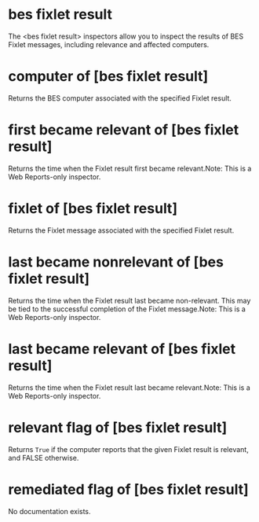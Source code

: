 # bes fixlet result

The &lt;bes fixlet result&gt; inspectors allow you to inspect the results of BES Fixlet messages, including relevance and affected computers.

# computer of [bes fixlet result]

Returns the BES computer associated with the specified Fixlet result.

# first became relevant of [bes fixlet result]

Returns the time when the Fixlet result first became relevant.Note: This is a Web Reports-only inspector.

# fixlet of [bes fixlet result]

Returns the Fixlet message associated with the specified Fixlet result.

# last became nonrelevant of [bes fixlet result]

Returns the time when the Fixlet result last became non-relevant. This may be tied to the successful completion of the Fixlet message.Note: This is a Web Reports-only inspector.

# last became relevant of [bes fixlet result]

Returns the time when the Fixlet result last became relevant.Note: This is a Web Reports-only inspector.

# relevant flag of [bes fixlet result]

Returns `True` if the computer reports that the given Fixlet result is relevant, and FALSE otherwise.

# remediated flag of [bes fixlet result]

No documentation exists.
